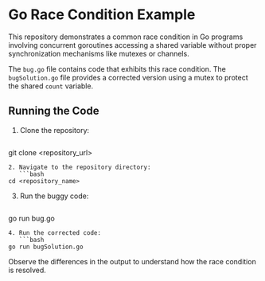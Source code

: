 # Go Race Condition Example

This repository demonstrates a common race condition in Go programs involving concurrent goroutines accessing a shared variable without proper synchronization mechanisms like mutexes or channels.

The `bug.go` file contains code that exhibits this race condition.  The `bugSolution.go` file provides a corrected version using a mutex to protect the shared `count` variable.

## Running the Code

1. Clone the repository:
   ```bash
git clone <repository_url>
```
2. Navigate to the repository directory:
   ```bash
cd <repository_name>
```
3. Run the buggy code:
   ```bash
go run bug.go
```
4. Run the corrected code:
   ```bash
go run bugSolution.go
```

Observe the differences in the output to understand how the race condition is resolved.
